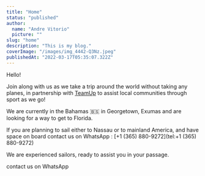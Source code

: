 ```yaml
---
title: "Home"
status: "published"
author:
  name: "Andre Vitorio"
  picture: ""
slug: "home"
description: "This is my blog."
coverImage: "/images/img_4442-Q3Nz.jpeg"
publishedAt: "2022-03-17T05:35:07.322Z"
---
```


Hello!

Join along with us as we take a trip around the world without taking any planes, in partnership with [TeamUp](https://teamup.world/) to assist local communities through sport as we go!

We are currently in the Bahamas 🇧🇸 in Georgetown, Exumas and are looking for a way to get to Florida.

If you are planning to sail either to Nassau or to mainland America, and have space on board contact us on WhatsApp : [+1 (365) 880-9272](tel:+1 \(365\) 880-9272)

We are experienced sailors, ready to assist you in your passage.

contact us on WhatsApp
